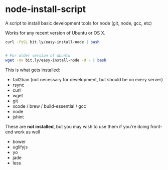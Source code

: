 node-install-script
===================

A script to install basic development tools for node (git, node, gcc, etc)

Works for any recent version of Ubuntu or OS X.

```bash
curl -fsSL bit.ly/easy-install-node | bash


# For older version of ubuntu
wget -nv bit.ly/easy-install-node -O - | bash
```

This is what gets installed:

* fail2ban (not necessary for development, but should be on every server)
* rsync
* curl
* wget
* git
* xcode / brew / build-essential / gcc
* node
* jshint

These are **not installed**, but you may wish to use them if you're doing front-end work as well

* bower
* uglifyjs
* yo
* jade
* less
